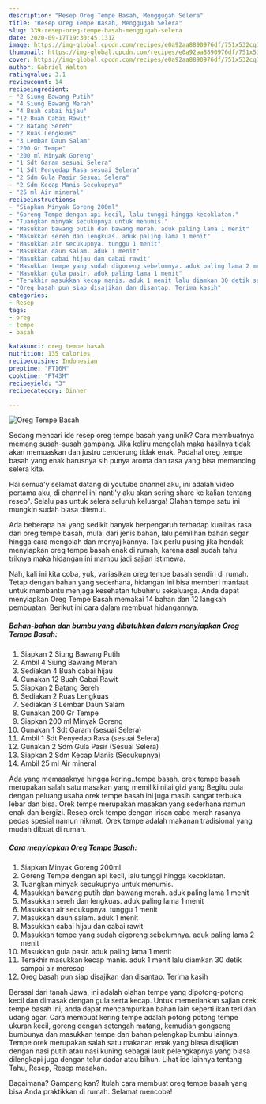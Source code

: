 ```yaml
---
description: "Resep Oreg Tempe Basah, Menggugah Selera"
title: "Resep Oreg Tempe Basah, Menggugah Selera"
slug: 339-resep-oreg-tempe-basah-menggugah-selera
date: 2020-09-17T19:30:45.131Z
image: https://img-global.cpcdn.com/recipes/e0a92aa8890976df/751x532cq70/oreg-tempe-basah-foto-resep-utama.jpg
thumbnail: https://img-global.cpcdn.com/recipes/e0a92aa8890976df/751x532cq70/oreg-tempe-basah-foto-resep-utama.jpg
cover: https://img-global.cpcdn.com/recipes/e0a92aa8890976df/751x532cq70/oreg-tempe-basah-foto-resep-utama.jpg
author: Gabriel Walton
ratingvalue: 3.1
reviewcount: 14
recipeingredient:
- "2 Siung Bawang Putih"
- "4 Siung Bawang Merah"
- "4 Buah cabai hijau"
- "12 Buah Cabai Rawit"
- "2 Batang Sereh"
- "2 Ruas Lengkuas"
- "3 Lembar Daun Salam"
- "200 Gr Tempe"
- "200 ml Minyak Goreng"
- "1 Sdt Garam sesuai Selera"
- "1 Sdt Penyedap Rasa sesuai Selera"
- "2 Sdm Gula Pasir Sesuai Selera"
- "2 Sdm Kecap Manis Secukupnya"
- "25 ml Air mineral"
recipeinstructions:
- "Siapkan Minyak Goreng 200ml"
- "Goreng Tempe dengan api kecil, lalu tunggi hingga kecoklatan."
- "Tuangkan minyak secukupnya untuk menumis."
- "Masukkan bawang putih dan bawang merah. aduk paling lama 1 menit"
- "Masukkan sereh dan lengkuas. aduk paling lama 1 menit"
- "Masukkan air secukupnya. tunggu 1 menit"
- "Masukkan daun salam. aduk 1 menit"
- "Masukkan cabai hijau dan cabai rawit"
- "Masukkan tempe yang sudah digoreng sebelumnya. aduk paling lama 2 menit"
- "Masukkan gula pasir. aduk paling lama 1 menit"
- "Terakhir masukkan kecap manis. aduk 1 menit lalu diamkan 30 detik sampai air meresap"
- "Oreg basah pun siap disajikan dan disantap. Terima kasih"
categories:
- Resep
tags:
- oreg
- tempe
- basah

katakunci: oreg tempe basah 
nutrition: 135 calories
recipecuisine: Indonesian
preptime: "PT16M"
cooktime: "PT43M"
recipeyield: "3"
recipecategory: Dinner

---
```



![Oreg Tempe Basah](https://img-global.cpcdn.com/recipes/e0a92aa8890976df/751x532cq70/oreg-tempe-basah-foto-resep-utama.jpg)

Sedang mencari ide resep oreg tempe basah yang unik? Cara membuatnya memang susah-susah gampang. Jika keliru mengolah maka hasilnya tidak akan memuaskan dan justru cenderung tidak enak. Padahal oreg tempe basah yang enak harusnya sih punya aroma dan rasa yang bisa memancing selera kita.

Hai semua&#39;y selamat datang di youtube channel aku, ini adalah video pertama aku, di channel ini nanti&#39;y aku akan sering share ke kalian tentang resep&#34;. Selalu pas untuk selera seluruh keluarga! Olahan tempe satu ini mungkin sudah biasa ditemui.

Ada beberapa hal yang sedikit banyak berpengaruh terhadap kualitas rasa dari oreg tempe basah, mulai dari jenis bahan, lalu pemilihan bahan segar hingga cara mengolah dan menyajikannya. Tak perlu pusing jika hendak menyiapkan oreg tempe basah enak di rumah, karena asal sudah tahu triknya maka hidangan ini mampu jadi sajian istimewa.


Nah, kali ini kita coba, yuk, variasikan oreg tempe basah sendiri di rumah. Tetap dengan bahan yang sederhana, hidangan ini bisa memberi manfaat untuk membantu menjaga kesehatan tubuhmu sekeluarga. Anda dapat menyiapkan Oreg Tempe Basah memakai 14 bahan dan 12 langkah pembuatan. Berikut ini cara dalam membuat hidangannya.

<!--inarticleads1-->

##### Bahan-bahan dan bumbu yang dibutuhkan dalam menyiapkan Oreg Tempe Basah:

1. Siapkan 2 Siung Bawang Putih
1. Ambil 4 Siung Bawang Merah
1. Sediakan 4 Buah cabai hijau
1. Gunakan 12 Buah Cabai Rawit
1. Siapkan 2 Batang Sereh
1. Sediakan 2 Ruas Lengkuas
1. Sediakan 3 Lembar Daun Salam
1. Gunakan 200 Gr Tempe
1. Siapkan 200 ml Minyak Goreng
1. Gunakan 1 Sdt Garam (sesuai Selera)
1. Ambil 1 Sdt Penyedap Rasa (sesuai Selera)
1. Gunakan 2 Sdm Gula Pasir (Sesuai Selera)
1. Siapkan 2 Sdm Kecap Manis (Secukupnya)
1. Ambil 25 ml Air mineral


Ada yang memasaknya hingga kering..tempe basah, orek tempe basah merupakan salah satu masakan yang memiliki nilai gizi yang Begitu pula dengan peluang usaha orek tempe basah ini juga masih sangat terbuka lebar dan bisa. Orek tempe merupakan masakan yang sederhana namun enak dan bergizi. Resep orek tempe dengan irisan cabe merah rasanya pedas spesial namun nikmat. Orek tempe adalah makanan tradisional yang mudah dibuat di rumah. 

<!--inarticleads2-->

##### Cara menyiapkan Oreg Tempe Basah:

1. Siapkan Minyak Goreng 200ml
1. Goreng Tempe dengan api kecil, lalu tunggi hingga kecoklatan.
1. Tuangkan minyak secukupnya untuk menumis.
1. Masukkan bawang putih dan bawang merah. aduk paling lama 1 menit
1. Masukkan sereh dan lengkuas. aduk paling lama 1 menit
1. Masukkan air secukupnya. tunggu 1 menit
1. Masukkan daun salam. aduk 1 menit
1. Masukkan cabai hijau dan cabai rawit
1. Masukkan tempe yang sudah digoreng sebelumnya. aduk paling lama 2 menit
1. Masukkan gula pasir. aduk paling lama 1 menit
1. Terakhir masukkan kecap manis. aduk 1 menit lalu diamkan 30 detik sampai air meresap
1. Oreg basah pun siap disajikan dan disantap. Terima kasih


Berasal dari tanah Jawa, ini adalah olahan tempe yang dipotong-potong kecil dan dimasak dengan gula serta kecap. Untuk memeriahkan sajian orek tempe basah ini, anda dapat mencampurkan bahan lain seperti ikan teri dan udang agar. Cara membuat kering tempe adalah potong potong tempe ukuran kecil, goreng dengan setengah matang, kemudian gongseng bumbunya dan masukkan tempe dan bahan pelengkap bumbu lainnya. Tempe orek merupakan salah satu makanan enak yang biasa disajikan dengan nasi putih atau nasi kuning sebagai lauk pelengkapnya yang biasa dilengkapi juga dengan telur dadar atau bihun. Lihat ide lainnya tentang Tahu, Resep, Resep masakan. 

Bagaimana? Gampang kan? Itulah cara membuat oreg tempe basah yang bisa Anda praktikkan di rumah. Selamat mencoba!
